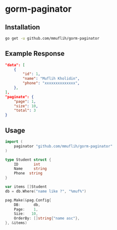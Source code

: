 # gorm-paginator

## Installation

```bash
go get -u github.com/mmuflih/gorm-paginator
```

## Example Response
```json
"data": [
    {
        "id": 1,
        "name": "Muflih Kholidin",
        "phone": "xxxxxxxxxxxxxx",
    },
],
"paginate": {
    "page": 1,
    "size": 10,
    "total": 3
}
```

## Usage

```go
import (
    paginator "github.com/mmuflih/gorm-paginator"
)

type Student struct {
	ID       int
	Name     string
	Phone  string
}

var items []Student
db = db.Where("name like ?", "%muf%")

pag.Make(&pag.Config{
    DB:      db,
    Page:    1,
    Size:   10,
    OrderBy: []string{"name asc"},
}, &items)
```